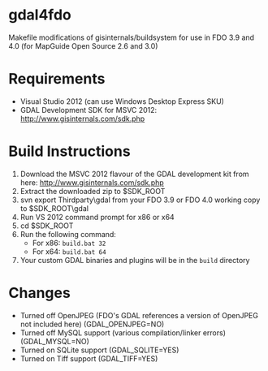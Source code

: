 # gdal4fdo
Makefile modifications of gisinternals/buildsystem for use in FDO 3.9 and 4.0 (for MapGuide Open Source 2.6 and 3.0)

# Requirements

 * Visual Studio 2012 (can use Windows Desktop Express SKU)
 * GDAL Development SDK for MSVC 2012: http://www.gisinternals.com/sdk.php

# Build Instructions

1. Download the MSVC 2012 flavour of the GDAL development kit from here: http://www.gisinternals.com/sdk.php
2. Extract the downloaded zip to $SDK_ROOT
3. svn export Thirdparty\gdal from your FDO 3.9 or FDO 4.0 working copy to $SDK_ROOT\gdal
4. Run VS 2012 command prompt for x86 or x64
5. cd $SDK_ROOT
6. Run the following command:
    * For x86: `build.bat 32`
    * For x64: `build.bat 64`
7. Your custom GDAL binaries and plugins will be in the `build` directory

# Changes

 * Turned off OpenJPEG (FDO's GDAL references a version of OpenJPEG not included here) (GDAL_OPENJPEG=NO)
 * Turned off MySQL support (various compilation/linker errors) (GDAL_MYSQL=NO)
 * Turned on SQLite support (GDAL_SQLITE=YES)
 * Turned on Tiff support (GDAL_TIFF=YES)
